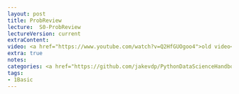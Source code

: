 ```yaml
---
layout: post
title: ProbReview   
lecture:  S0-ProbReview
lectureVersion: current
extraContent:  
video: <a href="https://www.youtube.com/watch?v=Q2HfGUOgoo4">old video</a>
extra: true
notes: 
categories: <a href="https://github.com/jakevdp/PythonDataScienceHandbook/tree/master/notebooks">scikit-learn code examples</a> 
tags:
- 1Basic
---
```

